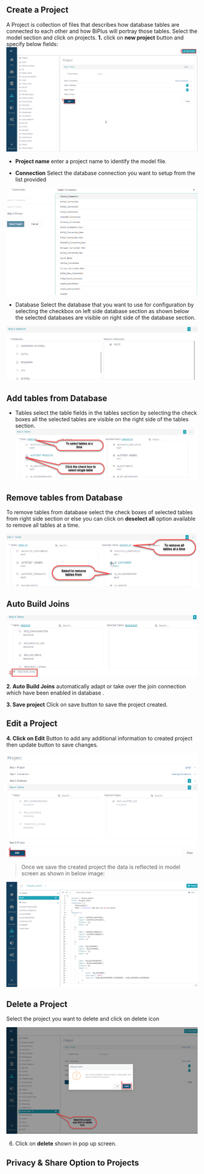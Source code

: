 ## Create a Project
A Project is collection of files that describes how database tables are connected to each other and how BiPlus will portray those tables.
   Select the model section and click on projects.
   **1.** click on **new project** button and specify below fields:![enter image description here](https://raw.githubusercontent.com/sv18042016/fp1/master/images/model1.png)  
 - **Project name** enter a project name to identify the model file.

- **Connection** Select the database connection you want to setup from the list provided

![enter image description here](https://raw.githubusercontent.com/sv18042016/fp1/master/images/model2.png)
- Database Select the database that you want to use for configuration by selecting the checkbox on left side database section as shown below the selected databases are visible on right side of the database section.

![enter image description here](https://raw.githubusercontent.com/sv18042016/fp1/master/images/model3.png)

## Add tables from Database

- Tables select the table fields in the tables section by selecting the check boxes all the selected tables are visible on the right side of the tables section. 
![enter image description here](https://raw.githubusercontent.com/sv18042016/fp1/master/images/add_tables.png)
## Remove tables from Database 
To remove tables from database select the check boxes of selected tables from right side section or else you can click on **deselect all** option available to remove all tables at a time.

![enter image description here](https://raw.githubusercontent.com/sv18042016/fp1/0e5fb234751d7b3cd7f8f40b1ad7d79bca7c22d7/images/remove_tables.png)

## Auto Build Joins

![enter image description here](https://raw.githubusercontent.com/sv18042016/fp1/master/images/model%204.png)

**2. Auto Build Joins**  automatically adapt or take over the join connection which have been enabled in database .

**3. Save project** Click on save button to save the project created.
## Edit a Project

**4. Click on Edit** Button to add any additional information to created project then update button to save changes.

![enter image description here](https://raw.githubusercontent.com/sv18042016/fp1/master/images/model5.png)

> Once we save the created project the data is reflected in model screen as shown in below image:

![enter image description here](https://raw.githubusercontent.com/sv18042016/fp1/master/images/project_final.png)

## Delete a Project

Select the project you want to delete and click on delete icon

![enter image description here](https://raw.githubusercontent.com/sv18042016/fp1/master/images/project_del.png)
    
6. Click on **delete** shown in pop up screen.

## Privacy & Share Option to Projects
  
      
<!--stackedit_data:
eyJoaXN0b3J5IjpbMTYwMDA0MjQ1NF19
-->